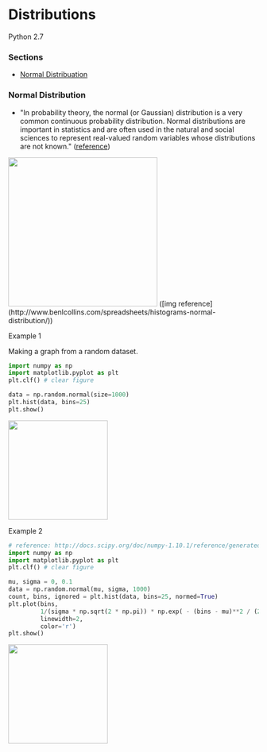 # Distributions

Python 2.7

### Sections
 - [Normal Distribuation](https://github.com/gravity226/Understanding_Data_Science/tree/master/Distributions#normal-distribution)

### Normal Distribution
 - "In probability theory, the normal (or Gaussian) distribution is a very common continuous probability distribution. Normal distributions are important in statistics and are often used in the natural and social sciences to represent real-valued random variables whose distributions are not known." ([reference](https://en.wikipedia.org/wiki/Normal_distribution))

<img src="https://github.com/gravity226/Understanding_Data_Science/blob/master/imgs/normald.jpg" height="300">
([img reference](http://www.benlcollins.com/spreadsheets/histograms-normal-distribution/))

Example 1

Making a graph from a random dataset.
``` python
import numpy as np
import matplotlib.pyplot as plt
plt.clf() # clear figure

data = np.random.normal(size=1000)
plt.hist(data, bins=25)
plt.show()
```
<img src="https://github.com/gravity226/Understanding_Data_Science/blob/master/imgs/normalD1.png" height="200">

Example 2
``` python
# reference: http://docs.scipy.org/doc/numpy-1.10.1/reference/generated/numpy.random.normal.html#numpy.random.normal
import numpy as np
import matplotlib.pyplot as plt
plt.clf() # clear figure

mu, sigma = 0, 0.1
data = np.random.normal(mu, sigma, 1000)
count, bins, ignored = plt.hist(data, bins=25, normed=True)
plt.plot(bins,
         1/(sigma * np.sqrt(2 * np.pi)) * np.exp( - (bins - mu)**2 / (2 * sigma**2) ),
         linewidth=2,
         color='r')
plt.show()
```
<img src="https://github.com/gravity226/Understanding_Data_Science/blob/master/imgs/normalD2.png" height="200">
